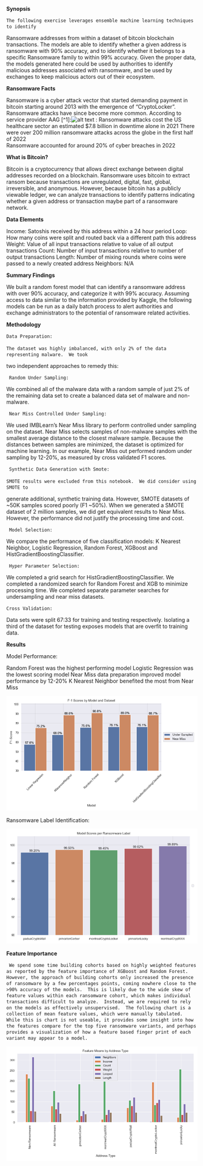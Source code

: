 __Synopsis__

    The following exercise leverages ensemble machine learning techniques to identify 
Ransomware addresses from within a dataset of bitcoin blockchain transactions. The models
are able to identify whether a given address is ransomware with 90% accuracy, and to identify 
whether it belongs to a specific Ransomware family to within 99% accuracy.  Given the proper 
data, the models generated here could be used by authorities to identify malicious addresses 
associated with ransomware, and be used by exchanges to keep malicious actors out of their 
ecosystem.

__Ransomware Facts__

   Ransomware is a cyber attack vector that started demanding payment in bitcoin starting around 2013 with the emergence of “CryptoLocker”. Ransomware attacks have since become more common.  According to service provider AAG [^1]:![alt text](https://aag-it.com/the-latest-ransomware-statistics/)
:
Ransomware attacks cost the US healthcare sector an estimated $7.8 billion in downtime alone in 2021
There were over 200 million ransomware attacks across the globe in the first half of 2022   
Ransomware accounted for around 20% of cyber breaches in 2022 

__What is Bitcoin?__

  Bitcoin is a cryptocurrency that allows direct exchange between digital addresses recorded on a blockchain.  Ransomware uses bitcoin to extract ransom because transactions are unregulated, digital, fast, global, irreversible, and anonymous.  However, because bitcoin has a publicly viewable ledger, we can analyze transactions to identify patterns indicating whether a given address or transaction maybe part of a ransomware network.  

__Data Elements__

Income:  	Satoshis received by this address within a 24 hour period
Loop:		How many coins were split and routed back via a different path this address
Weight:	Value of all input transactions relative to value of all output transactions 
Count:		Number of input transactions relative to number of output transactions
Length: 	Number of mixing rounds where coins were passed to a newly created address
Neighbors:	N/A

__Summary Findings__

   We built a random forest model that can identify a ransomware address with over 90% accuracy, and categorize it with 99% accuracy.  Assuming access to data similar to the information provided by Kaggle, the following models can be run as a daily batch process to alert authorities and exchange administrators to the potential of ransomware related activities. 

__Methodology__

    Data Preparation: 

    The dataset was highly imbalanced, with only 2% of the data representing malware.  We took
two independent approaches to remedy this:

     Random Under Sampling:  

We combined all of the malware data with a random sample of just 2% of the remaining data set to create a balanced data set of malware and non-malware.  

     Near Miss Controlled Under Sampling:  

We used IMBLearn’s Near Miss library to perform controlled under sampling on the dataset.  Near Miss selects samples of non-malware samples with the smallest average distance to the closest malware sample. Because the distances between samples are minimized, the dataset is optimized for machine learning. In our example, Near Miss out performed random under sampling by 12-20%, as measured by cross validated F1 scores.  

     Synthetic Data Generation with Smote:

	SMOTE results were excluded from this notebook.  We did consider using SMOTE to
generate additional, synthetic training data. However, SMOTE datasets of ~50K samples scored
poorly (F1 ~50%).  When we generated a SMOTE dataset of 2 million samples, we did get 
equivalent results to Near Miss. However, the performance did not justify the processing time 
and cost.  

     Model Selection:  

We compare the performance of five classification models: K Nearest Neighbor, Logistic
 Regression, Random Forest, XGBoost and ​​HistGradientBoostingClassifier.

     Hyper Parameter Selection:

We completed a grid search for HistGradientBoostingClassifier.  We completed a randomized search for Random Forest and XGB to minimize processing time.  We completed separate parameter searches for undersampling and near miss datasets.  


    Cross Validation:

Data sets were split 67:33 for training and testing respectively.  Isolating a third of the dataset for testing exposes models that are overfit to training data. 


__Results__

Model Performance:

Random Forest was the highest performing model
Logistic Regression was the lowest scoring model
Near Miss data preparation improved model performance by 12-20%
K Nearest Neighbor benefited the most from Near Miss 

![alt text](https://github.com/JOSHUAGITBERG/bitcoin_heist_ransomware/blob/main/images/F1-Scores-by-Model-Dataset.png)

Ransomware Label Identification:

![alt text](https://github.com/JOSHUAGITBERG/bitcoin_heist_ransomware/blob/main/images/F1-Scores-by-Label.png)

__Feature Importance__

     We spend some time building cohorts based on highly weighted features as reported by the feature importance of XGBoost and Random Forest.  However, the approach of building cohorts only increased the presence of ransomware by a few percentages points, coming nowhere close to the >90% accuracy of the models.  This is likely due to the wide skew of feature values within each ransomware cohort, which makes individual transactions difficult to analyze.  Instead, we are required to rely on the models as effectively unsupervised.  The following chart is a collection of mean feature values, which were manually tabulated.  While this is chart is not useable, it provides some insight into how the features compare for the top five ransomware variants, and perhaps provides a visualization of how a feature based finger print of each variant may appear to a model.

![alt text](https://github.com/JOSHUAGITBERG/bitcoin_heist_ransomware/blob/main/images/Means-by-Label.png)





